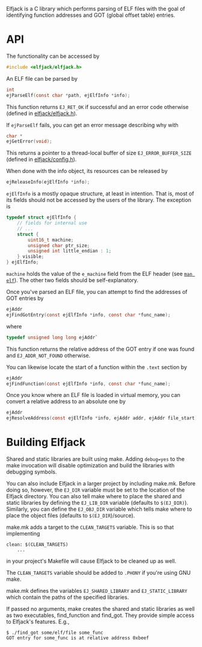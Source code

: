 Elfjack is a C library which performs parsing of ELF files with the goal of identifying function addresses and GOT (global offset table) entries.

API
===

The functionality can be accessed by

```c
#include <elfjack/elfjack.h>
```

An ELF file can be parsed by

```c
int
ejParseElf(const char *path, ejElfInfo *info);
```

This function returns `EJ_RET_OK` if successful and an error code otherwise (defined in [elfjack/elfjack.h](include/elfjack/elfjack.h)).

If `ejParseElf` fails, you can get an error message describing why with

```c
char *
ejGetError(void);
```

This returns a pointer to a thread-local buffer of size `EJ_ERROR_BUFFER_SIZE` (defined in [elfjack/config.h](include/elfjack/config.h)).

When done with the info object, its resources can be released by

```c
ejReleaseInfo(ejElfInfo *info);
```

`ejElfInfo` is a mostly opaque structure, at least in intention.  That is, most of its fields should not be accessed by the users of the library.  The exception is

```c
typedef struct ejElfInfo {
    // fields for internal use
    // ...
    struct {
        uint16_t machine;
        unsigned char ptr_size;
        unsigned int little_endian : 1;
    } visible;
} ejElfInfo;
```

`machine` holds the value of the `e_machine` field from the ELF header (see [`man elf`](https://www.man7.org/linux/man-pages/man5/elf.5.html)).  The other two fields should be self-explanatory.

Once you've parsed an ELF file, you can attempt to find the addresses of GOT entries by

```c
ejAddr
ejFindGotEntry(const ejElfInfo *info, const char *func_name);
```

where

```c
typedef unsigned long long ejAddr`
```

This function returns the relative address of the GOT entry if one was found and `EJ_ADDR_NOT_FOUND` otherwise.

You can likewise locate the start of a function within the `.text` section by

```c
ejAddr
ejFindFunction(const ejElfInfo *info, const char *func_name);
```

Once you know where an ELF file is loaded in virtual memory, you can convert a relative address to an absolute one by

```c
ejAddr
ejResolveAddress(const ejElfInfo *info, ejAddr addr, ejAddr file_start);
```

Building Elfjack
================

Shared and static libraries are built using make.  Adding `debug=yes` to the make invocation will disable optimization and build the libraries with debugging symbols.

You can also include Elfjack in a larger project by including make.mk.  Before doing so, however, the `EJ_DIR` variable must be set to the location of the Elfjack directory.  You can also tell make where to place the shared and static libraries by defining the `EJ_LIB_DIR` variable (defaults to `$(EJ_DIR)`).  Similarly, you can define the `EJ_OBJ_DIR` variable which tells make where to place the object files (defaults to `$(EJ_DIR`)/source).

make.mk adds a target to the `CLEAN_TARGETS` variable.  This is so that implementing

```make
clean: $(CLEAN_TARGETS)
    ...
```

in your project's Makefile will cause Elfjack to be cleaned up as well.

The `CLEAN_TARGETS` variable should be added to `.PHONY` if you're using GNU make.

make.mk defines the variables `EJ_SHARED_LIBRARY` and `EJ_STATIC_LIBRARY` which contain the paths of the specified libraries.

If passed no arguments, make creates the shared and static libraries as well as two executables, find_function and find_got.  They provide simple access to Elfjack's features.  E.g.,

```text
$ ./find_got some/elf/file some_func
GOT entry for some_func is at relative address 0xbeef
```
